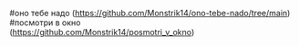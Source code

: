 #оно тебе надо
  (https://github.com/Monstrik14/ono-tebe-nado/tree/main)
#посмотри в окно  
  (https://github.com/Monstrik14/posmotri_v_okno)  
